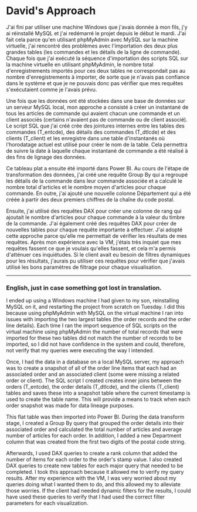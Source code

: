 # David's Approach
J'ai fini par utiliser une machine Windows que j'avais donnée à mon fils, j'y ai réinstallé MySQL et j'ai redémarré le projet depuis le début le mardi. J'ai fait cela parce qu'en utilisant phpMyAdmin avec MySQL sur la machine virtuelle, j'ai rencontré des problèmes avec l'importation des deux plus grandes tables (les commandes et les détails de la ligne de commande). Chaque fois que j'ai exécuté la séquence d'importation des scripts SQL sur la machine virtuelle en utilisant phpMyAdmin, le nombre total d'enregistrements importés pour ces deux tables ne correspondait pas au nombre d'enregistrements à importer, de sorte que je n'avais pas confiance dans le système et que je ne pouvais donc pas vérifier que mes requêtes s'exécutaient comme je l'avais prévu.

Une fois que les données ont été stockées dans une base de données sur un serveur MySQL local, mon approche a consisté à créer un instantané de tous les articles de commande qui avaient chacun une commande et un client associés (certains n'avaient pas de commande ou de client associé). Le script SQL que j'ai créé crée des jointures internes entre les tables des commandes (T_entcde), des détails des commandes (T_dtlcde) et des clients (T_client) et les enregistre dans une table d'instantanés où l'horodatage actuel est utilisé pour créer le nom de la table. Cela permettra de suivre la date à laquelle chaque instantané de commande a été réalisé à des fins de lignage des données.

Ce tableau plat a ensuite été importé dans Power BI. Au cours de l'étape de transformation des données, j'ai créé une requête Group By qui a regroupé les détails de la commande dans leur commande associée et a calculé le nombre total d'articles et le nombre moyen d'articles pour chaque commande. En outre, j'ai ajouté une nouvelle colonne Département qui a été créée à partir des deux premiers chiffres de la chaîne du code postal.

Ensuite, j'ai utilisé des requêtes DAX pour créer une colonne de rang qui ajoutait le nombre d'articles pour chaque commande à la valeur du timbre de la commande. J'ai également créé des requêtes DAX pour créer de nouvelles tables pour chaque requête importante à effectuer. J'ai adopté cette approche parce qu'elle me permettait de vérifier les résultats de mes requêtes. Après mon expérience avec la VM, j'étais très inquiet que mes requêtes fassent ce que je voulais qu'elles fassent, et cela m'a permis d'atténuer ces inquiétudes. Si le client avait eu besoin de filtres dynamiques pour les résultats, j'aurais pu utiliser ces requêtes pour vérifier que j'avais utilisé les bons paramètres de filtrage pour chaque visualisation.

---
### English, just in case something got lost in translation.

I ended up using a Windows machine I had given to my son, reinstalling MySQL on it, and restarting the project from scratch on Tuesday. I did this because using phpMyAdmin with MySQL on the virtual machine I ran into issues with importing the two largest tables (the order records and the order line details). Each time I ran the import sequence of SQL scripts on the virtual machine using phpMyAdmin the number of total records that were imported for these two tables did not match the number of records to be imported, so I did not have confidence in the system and could, therefore, not verify that my queries were executing the way I intended.

Once, I had the data in a database on a local MySQL server, my approach was to create a snapshot of all of the order line items that each had an associated order and an associated client (some were missing a related order or client). The SQL script I created creates inner joins between the orders (T_entcde), the order details (T_dtlcde), and the clients (T_client) tables and saves these into a snapshot table where the current timestamp is used to create the table name. This will provide a means to track when each order snapshot was made for data lineage purposes.

This flat table was then imported into Power BI. During the data transform stage, I created a Group By query that grouped the order details into their associated order and calculated the total number of articles and average number of articles for each order. In addition, I added a new Department column that was created from the first two digits of the postal code string.

Afterwards, I used DAX queries to create a rank column that added the number of items for each order to the order's stamp value. I also created DAX queries to create new tables for each major query that needed to be completed. I took this approach because it allowed me to verify my query results. After my experience with the VM, I was very worried about my queries doing what I wanted them to do, and this allowed my to alleviate those worries. If the client had needed dynamic filters for the results, I could have used these queries to verify that I had used the correct filter parameters for each visualization.